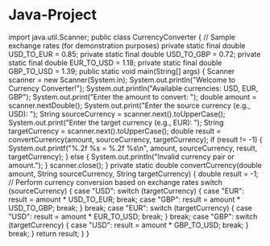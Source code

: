 # Java-Project
import java.util.Scanner;
public class CurrencyConverter {
 // Sample exchange rates (for demonstration purposes)
 private static final double USD_TO_EUR = 0.85;
 private static final double USD_TO_GBP = 0.72;
 private static final double EUR_TO_USD = 1.18;
 private static final double GBP_TO_USD = 1.39;
 public static void main(String[] args) {
 Scanner scanner = new Scanner(System.in);
 System.out.println("Welcome to Currency Converter!");
 System.out.println("Available currencies: USD, EUR, GBP");
 System.out.print("Enter the amount to convert: ");
 double amount = scanner.nextDouble();
 System.out.print("Enter the source currency (e.g., USD): ");
 String sourceCurrency = scanner.next().toUpperCase();
 System.out.print("Enter the target currency (e.g., EUR): ");
 String targetCurrency = scanner.next().toUpperCase();
 double result = convertCurrency(amount, sourceCurrency, targetCurrency);
 if (result != -1) {
 System.out.printf("%.2f %s = %.2f %s\n", amount, sourceCurrency, 
result, targetCurrency);
 } else {
 System.out.println("Invalid currency pair or amount.");
 }
 scanner.close();
 }
 private static double convertCurrency(double amount, String sourceCurrency, 
String targetCurrency) {
 double result = -1;
 // Perform currency conversion based on exchange rates
 switch (sourceCurrency) {
 case "USD":
 switch (targetCurrency) {
 case "EUR":
 result = amount * USD_TO_EUR;
 break;
 case "GBP":
 result = amount * USD_TO_GBP;
 break;
 }
 break;
 case "EUR":
 switch (targetCurrency) {
 case "USD":
 result = amount * EUR_TO_USD;
 break;
 }
 break;
 case "GBP":
 switch (targetCurrency) {
 case "USD":
 result = amount * GBP_TO_USD;
 break;
 }
 break;
 }
 return result;
 }
}

